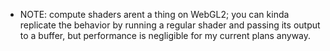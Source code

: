 - NOTE: compute shaders arent a thing on WebGL2; you can kinda replicate the behavior by running a regular shader and passing its output to a buffer, but performance is negligible for my current plans anyway.
